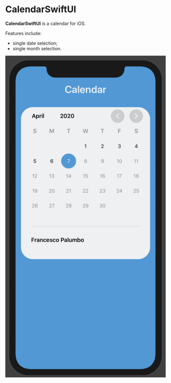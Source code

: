 # CalendarSwiftUI
**CalendarSwiftUI** is a calendar for iOS. 

Features include:
- single date selection;
- single month selection.

![Alt text](/CalendarSwiftUI/Images/CalendarHome.png)
